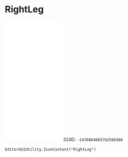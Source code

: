 # RightLeg
![](/img/RightLeg.png)
GUID: `-1476864603792500380`
```
EditorGUIUtility.IconContent("RightLeg")
```
